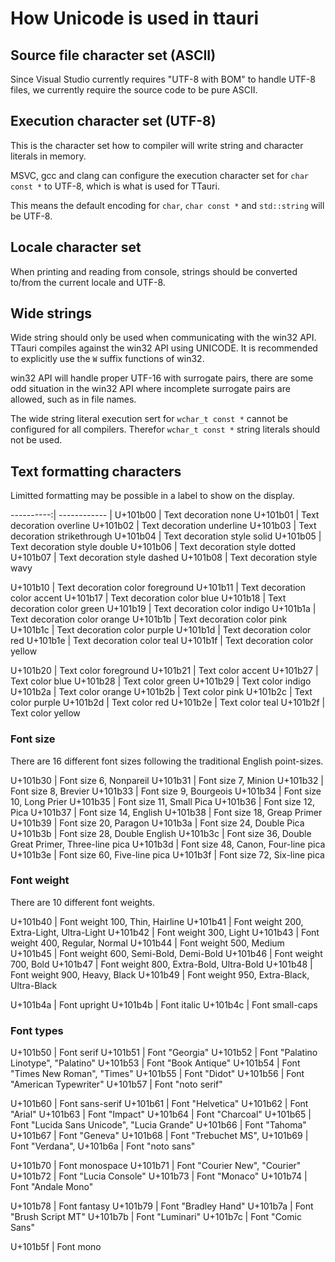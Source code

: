 # How Unicode is used in ttauri

## Source file character set (ASCII)
Since Visual Studio currently requires "UTF-8 with BOM" to handle UTF-8 files, we
currently require the source code to be pure ASCII.

## Execution character set (UTF-8)
This is the character set how to compiler will write string and character literals
in memory.

MSVC, gcc and clang can configure the execution character set for `char const *` to UTF-8,
which is what is used for TTauri.

This means the default encoding for `char`, `char const *` and `std::string` will be
UTF-8.

## Locale character set
When printing and reading from console, strings should be converted to/from the current
locale and UTF-8.

## Wide strings
Wide string should only be used when communicating with the win32 API.
TTauri compiles against the win32 API using UNICODE. It is recommended to explicitly
use the `W` suffix functions of win32.

win32 API will handle proper UTF-16 with surrogate pairs, there are some odd situation
in the win32 API where incomplete surrogate pairs are allowed, such as in file names.

The wide string literal execution sert for `wchar_t const *` cannot be configured
for all compilers. Therefor `wchar_t const *` string literals should not be used.

## Text formatting characters
Limitted formatting may be possible in a label to show on the display.

 ----------:| ------------ |
   U+101b00 | Text decoration none
   U+101b01 | Text decoration overline
   U+101b02 | Text decoration underline
   U+101b03 | Text decoration strikethrough
   U+101b04 | Text decoration style solid
   U+101b05 | Text decoration style double
   U+101b06 | Text decoration style dotted
   U+101b07 | Text decoration style dashed
   U+101b08 | Text decoration style wavy

   U+101b10 | Text decoration color foreground
   U+101b11 | Text decoration color accent
   U+101b17 | Text decoration color blue
   U+101b18 | Text decoration color green
   U+101b19 | Text decoration color indigo
   U+101b1a | Text decoration color orange
   U+101b1b | Text decoration color pink
   U+101b1c | Text decoration color purple
   U+101b1d | Text decoration color red
   U+101b1e | Text decoration color teal
   U+101b1f | Text decoration color yellow
    
   U+101b20 | Text color foreground
   U+101b21 | Text color accent
   U+101b27 | Text color blue
   U+101b28 | Text color green
   U+101b29 | Text color indigo
   U+101b2a | Text color orange
   U+101b2b | Text color pink
   U+101b2c | Text color purple
   U+101b2d | Text color red
   U+101b2e | Text color teal
   U+101b2f | Text color yellow

### Font size
There are 16 different font sizes following the traditional English point-sizes.

   U+101b30 | Font size 6, Nonpareil
   U+101b31 | Font size 7, Minion
   U+101b32 | Font size 8, Brevier
   U+101b33 | Font size 9, Bourgeois
   U+101b34 | Font size 10, Long Prier
   U+101b35 | Font size 11, Small Pica
   U+101b36 | Font size 12, Pica
   U+101b37 | Font size 14, English
   U+101b38 | Font size 18, Greap Primer
   U+101b39 | Font size 20, Paragon
   U+101b3a | Font size 24, Double Pica
   U+101b3b | Font size 28, Double English
   U+101b3c | Font size 36, Double Great Primer, Three-line pica
   U+101b3d | Font size 48, Canon, Four-line pica
   U+101b3e | Font size 60, Five-line pica
   U+101b3f | Font size 72, Six-line pica

### Font weight
There are 10 different font weights.

   U+101b40 | Font weight 100, Thin, Hairline
   U+101b41 | Font weight 200, Extra-Light, Ultra-Light
   U+101b42 | Font weight 300, Light
   U+101b43 | Font weight 400, Regular, Normal
   U+101b44 | Font weight 500, Medium
   U+101b45 | Font weight 600, Semi-Bold, Demi-Bold
   U+101b46 | Font weight 700, Bold
   U+101b47 | Font weight 800, Extra-Bold, Ultra-Bold
   U+101b48 | Font weight 900, Heavy, Black
   U+101b49 | Font weight 950, Extra-Black, Ultra-Black

   U+101b4a | Font upright
   U+101b4b | Font italic
   U+101b4c | Font small-caps

### Font types
   U+101b50 | Font serif
   U+101b51 | Font "Georgia"
   U+101b52 | Font "Palatino Linotype", "Palatino"
   U+101b53 | Font "Book Antique"
   U+101b54 | Font "Times New Roman", "Times"
   U+101b55 | Font "Didot"
   U+101b56 | Font "American Typewriter"
   U+101b57 | Font "noto serif"

   U+101b60 | Font sans-serif
   U+101b61 | Font "Helvetica"
   U+101b62 | Font "Arial"
   U+101b63 | Font "Impact"
   U+101b64 | Font "Charcoal"
   U+101b65 | Font "Lucida Sans Unicode", "Lucia Grande"
   U+101b66 | Font "Tahoma"
   U+101b67 | Font "Geneva"
   U+101b68 | Font "Trebuchet MS",
   U+101b69 | Font "Verdana",
   U+101b6a | Font "noto sans"

   U+101b70 | Font monospace
   U+101b71 | Font "Courier New", "Courier"
   U+101b72 | Font "Lucia Console"
   U+101b73 | Font "Monaco"
   U+101b74 | Font "Andale Mono"

   U+101b78 | Font fantasy
   U+101b79 | Font "Bradley Hand"
   U+101b7a | Font "Brush Script MT"
   U+101b7b | Font "Luminari"
   U+101b7c | Font "Comic Sans"


   U+101b5f | Font mono

